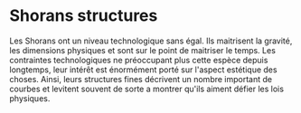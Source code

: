 # Shorans structures

Les Shorans ont un niveau technologique sans égal. Ils maitrisent la gravité, les dimensions physiques et sont sur le point de maitriser le temps. Les contraintes technologiques ne préoccupant plus cette espèce depuis longtemps, leur intérêt est énormément porté sur l'aspect estétique des choses. Ainsi, leurs structures fines décrivent un nombre important de courbes et levitent souvent de sorte a montrer qu'ils aiment défier les lois physiques.